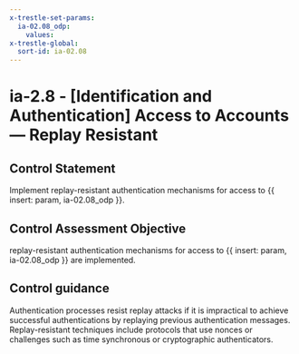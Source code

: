 ```yaml
---
x-trestle-set-params:
  ia-02.08_odp:
    values:
x-trestle-global:
  sort-id: ia-02.08
---
```


# ia-2.8 - \[Identification and Authentication\] Access to Accounts — Replay Resistant

## Control Statement

Implement replay-resistant authentication mechanisms for access to {{ insert: param, ia-02.08_odp }}.

## Control Assessment Objective

replay-resistant authentication mechanisms for access to {{ insert: param, ia-02.08_odp }} are implemented.

## Control guidance

Authentication processes resist replay attacks if it is impractical to achieve successful authentications by replaying previous authentication messages. Replay-resistant techniques include protocols that use nonces or challenges such as time synchronous or cryptographic authenticators.
